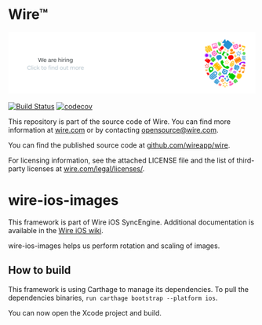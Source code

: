 # Wire™

[![Wire logo](https://github.com/wireapp/wire/blob/master/assets/header-small.png?raw=true)](https://wire.com/jobs/)


[![Build Status](https://dev.azure.com/wireswiss/Wire%20iOS/_apis/build/status/Frameworks/wire-ios-images?branchName=develop)](https://dev.azure.com/wireswiss/Wire%20iOS/_build/latest?definitionId=25&branchName=develop) [![codecov](https://codecov.io/gh/wireapp/wire-ios-images/branch/develop/graph/badge.svg)](https://codecov.io/gh/wireapp/wire-ios-images)

This repository is part of the source code of Wire. You can find more information at [wire.com](https://wire.com) or by contacting opensource@wire.com.

You can find the published source code at [github.com/wireapp/wire](https://github.com/wireapp/wire).

For licensing information, see the attached LICENSE file and the list of third-party licenses at [wire.com/legal/licenses/](https://wire.com/legal/licenses/).

# wire-ios-images

This framework is part of Wire iOS SyncEngine. Additional documentation is available in the [Wire iOS wiki](https://github.com/wireapp/wire-ios/wiki).

wire-ios-images helps us perform rotation and scaling of images.

## How to build

This framework is using Carthage to manage its dependencies. To pull the dependencies binaries, `run carthage bootstrap --platform ios`.

You can now open the Xcode project and build.

